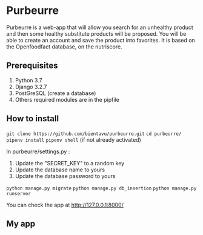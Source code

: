 # Purbeurre

Purbeurre is a web-app that will allow you search for an unhealthy product and then some healthy substitute products will be proposed.
You will be able to create an account and save the product into favorites.
It is based on the Openfoodfact database, on the nutriscore.

## **Prerequisites**
1. Python 3.7
2. Django 3.2.7
3. PostGreSQL (create a database)
4. Others required modules are in the pipfile

## **How to install**
`git clone https://github.com/bientavu/purbeurre.git`
`cd purbeurre/`
`pipenv install`
`pipenv shell` (if not already activated)

In purbeurre/settings.py :
1. Update the "SECRET_KEY" to a random key
2. Update the database name to yours
3. Update the database password to yours

`python manage.py migrate`
`python manage.py db_insertion`
`python manage.py runserver`

You can check the app at http://127.0.0.1:8000/

## **My app**
